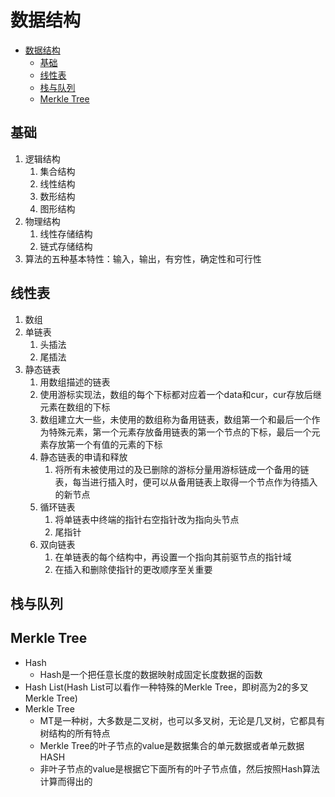 # 数据结构


- [数据结构](#数据结构)
  - [基础](#基础)
  - [线性表](#线性表)
  - [栈与队列](#栈与队列)
  - [Merkle Tree](#merkle-tree)

## 基础

1. 逻辑结构
   1. 集合结构
   2. 线性结构
   3. 数形结构
   4. 图形结构
2. 物理结构
   1. 线性存储结构
   2. 链式存储结构
3. 算法的五种基本特性：输入，输出，有穷性，确定性和可行性

## 线性表

1. 数组
2. 单链表
   1. 头插法
   2. 尾插法
3. 静态链表
   1. 用数组描述的链表
   2. 使用游标实现法，数组的每个下标都对应着一个data和cur，cur存放后继元素在数组的下标
   3. 数组建立大一些，未使用的数组称为备用链表，数组第一个和最后一个作为特殊元素，第一个元素存放备用链表的第一个节点的下标，最后一个元素存放第一个有值的元素的下标
   4. 静态链表的申请和释放
      1. 将所有未被使用过的及已删除的游标分量用游标链成一个备用的链表，每当进行插入时，便可以从备用链表上取得一个节点作为待插入的新节点
   5. 循环链表
      1. 将单链表中终端的指针右空指针改为指向头节点
      2. 尾指针
   6. 双向链表
      1. 在单链表的每个结构中，再设置一个指向其前驱节点的指针域
      2. 在插入和删除使指针的更改顺序至关重要

## 栈与队列


## Merkle Tree

- Hash
    + Hash是一个把任意长度的数据映射成固定长度数据的函数
- Hash List(Hash List可以看作一种特殊的Merkle Tree，即树高为2的多叉Merkle Tree)
- Merkle Tree
    + MT是一种树，大多数是二叉树，也可以多叉树，无论是几叉树，它都具有树结构的所有特点
    + Merkle Tree的叶子节点的value是数据集合的单元数据或者单元数据HASH
    + 非叶子节点的value是根据它下面所有的叶子节点值，然后按照Hash算法计算而得出的